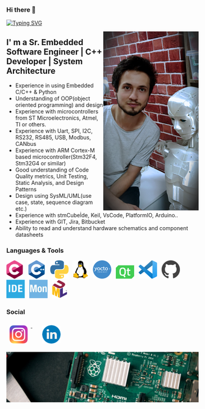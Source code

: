 ### Hi there 👋

<a href="https://git.io/typing-svg"><img src="https://readme-typing-svg.herokuapp.com?font=Fira+Code&duration=10&pause=200&color=33CFF7&width=435&lines=%7C;+;%7C;+;W%7C;We;Wel%7C;Welc;Welco%7C;Welcom;Welcome%7C;Welcome+%7C;Welcome+t;Welcome+to%7C;Welcome+to+%7C;Welcome+to+M%7C;Welcome+to+My;Welcome+to+My+%7C;Welcome+to+My+C;Welcome+to+My+Co%7C;Welcome+to+My+Cod;Welcome+to+My+Codi%7C;Welcome+to+My+Codin;Welcome+to+My+Coding%7C;Welcome+to+My+Coding+%7C;Welcome+to+My+Coding+W;Welcome+to+My+Coding+Wo%7C;Welcome+to+My+Coding+Wor;Welcome+to+My+Coding+Worl%7C;Welcome+to+My+Coding+World;Welcome+to+My+Coding+World+%7C;Welcome+to+My+Coding+World+!;Welcome+to+My+Coding+World+!%7C;Welcome+to+My+Coding+World+!;Welcome+to+My+Coding+World+!%7C;Welcome+to+My+Coding+World+!" alt="Typing SVG" /></a>

<img align="right" alt="GIF" src="https://github.com/celikslab/celikslab/blob/main/additional_files/my_image.png" width="250" />

## I' m a Sr. Embedded Software Engineer | C++ Developer | System Architecture

- Experience in using Embedded C/C++ & Python
- Understanding of OOP(object oriented programming) and design
- Experience with microcontrollers from ST Microelectronics, Atmel, TI or others.
- Experience with Uart, SPI, I2C, RS232, RS485, USB, Modbus, CANbus
- Experience with ARM Cortex-M based microcontroller(Stm32F4, Stm32G4 or similar)
- Good understanding of Code Quality metrics, Unit Testing, Static Analysis, and Design Patterns
- Design using SysML/UML(use case, state, sequence diagram etc.)
- Experience with stmCubeİde, Keil, VsCode, PlatformIO, Arduino..
- Experience with GIT, Jira, Bitbucket
- Ability to read and understand hardware schematics and component datasheets


<!---
- Embedded Firmware experience in Microcontroller and Microprocessor based environment
-->

<!---
- Gömülü C/C++ ve Python dillerinde yazılım geliştirebilir.
- OOP(Object Oriented Programming) yaklaşımına hakimdir.
- Bare-metal ve RT-Scheduler algoritmaları yazabilir.
- State Machine algoritmaları geliştirebilir.
- ARM Cortex-M tabanlı işlemcileri(Stm32F4, Stm32G4 vb.) kullanır. 
- Uart, SPI, I2C, RS232, RS485, USB, Modbus, CANbus vb. haberleşme protokollerini yazabilir.
- UML diagramları(use case, state, sequence vb.) tasarlayabilir ve sistem mimarisini kurgulayabilir.
- Haberleşme protokolleri için profesyonel ve yalın protokol dökümanları(ICD) yazabilir.
- Geliştirdiği yazılımların Unit Testlerini yapar.
- Yazılımların Github ile versiyon kontrolünü yapabilir.
- HMI projeleri için CorelDRAW gibi programları kullanarak gui çalışmaları yapabilir.
-->


### Languages & Tools

<p align="left">
  <img height="48" alt="GIF" src="https://github.com/celikslab/celikslab/blob/main/additional_files/c_icon.png" /> 
  &nbsp;
  <img width="48" alt="GIF" src="https://github.com/celikslab/celikslab/blob/main/additional_files/cpp_icon.png" /> 
  &nbsp;
  <img width="48" alt="GIF" src="https://github.com/celikslab/celikslab/blob/main/additional_files/pyhton_icon.png" />
  &nbsp;
  <img height="48" alt="GIF" src="https://github.com/celikslab/celikslab/blob/main/additional_files/linux_icon.png" />
  &nbsp;
  <img width="48" alt="GIF" src="https://github.com/celikslab/celikslab/blob/main/additional_files/yocto_icon.png"  />
  &nbsp;
  <img width="48" alt="GIF" src="https://github.com/celikslab/celikslab/blob/main/additional_files/qt_icon.png" />
  &nbsp;
  <img width="48" alt="GIF" src="https://github.com/celikslab/celikslab/blob/main/additional_files/vscode_icon.png" />
  &nbsp;
  <img width="48" alt="GIF" src="https://github.com/celikslab/celikslab/blob/main/additional_files/github_icon.png" />
  &nbsp;
  <img width="48" alt="GIF" src="https://github.com/celikslab/celikslab/blob/main/additional_files/cubeide_icon.png" />
  &nbsp;
  <img width="48" alt="GIF" src="https://github.com/celikslab/celikslab/blob/main/additional_files/monitor_icon.png" />
  &nbsp;
  <img height="48" alt="GIF" src="https://github.com/celikslab/celikslab/blob/main/additional_files/uml_icon.png" />
  &nbsp;
<br>


### Social

<p align="left">
  
  <a href="https://www.instagram.com/celikslab/" style="margin-right: 10px">
  <img width="48px" src="https://github.com/celikslab/celikslab/blob/main/additional_files/instagram.png" alt="İnstagram" style="vertical-align:top; margin:8px" />
  </a>
  &nbsp;
  <a href="https://www.linkedin.com/in/mhmmdcelik/" style="margin-right: 10px">
  <img width="48px" src="https://github.com/celikslab/celikslab/blob/main/additional_files/linkedin.png" alt="Linkedin" style="vertical-align:top; margin:8px" />
  </a>
  
</p>

<img align="center" alt="GIF" src="https://github.com/celikslab/celikslab/blob/main/additional_files/rpi_vinly.jpg" />

